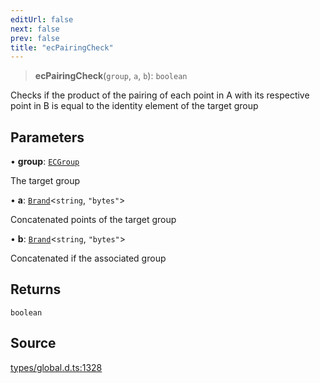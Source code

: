 ```yaml
---
editUrl: false
next: false
prev: false
title: "ecPairingCheck"
---
```


> **ecPairingCheck**(`group`, `a`, `b`): `boolean`

Checks if the product of the pairing of each point in A with its respective point in B is equal to the identity element of the target group

## Parameters

• **group**: [`ECGroup`](../type-aliases/ECGroup.md)

The target group

• **a**: [`Brand`](../type-aliases/Brand.md)\<`string`, `"bytes"`\>

Concatenated points of the target group

• **b**: [`Brand`](../type-aliases/Brand.md)\<`string`, `"bytes"`\>

Concatenated if the associated group

## Returns

`boolean`

## Source

[types/global.d.ts:1328](https://github.com/algorandfoundation/tealscript/blob/e015f8b0/types/global.d.ts#L1328)
